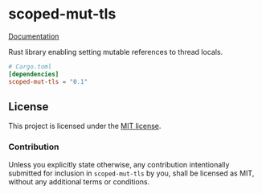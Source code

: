 # scoped-mut-tls

[Documentation](https://docs.rs/scoped-mut-tls)

Rust library enabling setting mutable references to thread locals.

```toml
# Cargo.toml
[dependencies]
scoped-mut-tls = "0.1"
```

## License

This project is licensed under the [MIT license](LICENSE).

### Contribution

Unless you explicitly state otherwise, any contribution intentionally submitted
for inclusion in `scoped-mut-tls` by you, shall be licensed as MIT,
without any additional terms or conditions.

